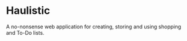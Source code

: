 # Haulistic
A no-nonsense web application for creating, storing and using shopping and To-Do lists.
